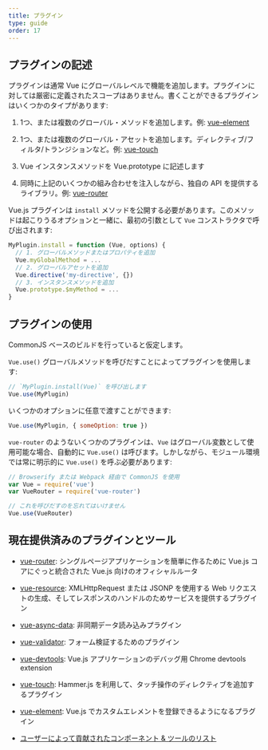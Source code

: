 ```yaml
---
title: プラグイン
type: guide
order: 17
---
```



## プラグインの記述

プラグインは通常 Vue にグローバルレベルで機能を追加します。プラグインに対しては厳密に定義されたスコープはありません。書くことができるプラグインはいくつかのタイプがあります:

1. 1つ、または複数のグローバル・メソッドを追加します。例: [vue-element](https://github.com/vuejs/vue-element)

2. 1つ、または複数のグローバル・アセットを追加します。ディレクティブ/フィルタ/トランジションなど。例: [vue-touch](https://github.com/vuejs/vue-touch)

3. Vue インスタンスメソッドを Vue.prototype に記述します

4. 同時に上記のいくつかの組み合わせを注入しながら、独自の API を提供するライブラリ。例: [vue-router](https://github.com/vuejs/vue-router)

Vue.js プラグインは `install` メソッドを公開する必要があります。このメソッドは起こりうるオプションと一緒に、最初の引数として `Vue` コンストラクタで呼び出されます:

``` js
MyPlugin.install = function (Vue, options) {
  // 1. グローバルメソッドまたはプロパティを追加
  Vue.myGlobalMethod = ...
  // 2. グローバルアセットを追加
  Vue.directive('my-directive', {})
  // 3. インスタンスメソッドを追加
  Vue.prototype.$myMethod = ...
}
```

## プラグインの使用

CommonJS ベースのビルドを行っていると仮定します。

`Vue.use()` グローバルメソッドを呼びだすことによってプラグインを使用します:

``` js
// `MyPlugin.install(Vue)` を呼び出します
Vue.use(MyPlugin)
```

いくつかのオプションに任意で渡すことができます:

``` js
Vue.use(MyPlugin, { someOption: true })
```

`vue-router` のようないくつかのプラグインは、`Vue` はグローバル変数として使用可能な場合、自動的に `Vue.use()` は呼びます。しかしながら、モジュール環境では常に明示的に `Vue.use()` を呼ぶ必要があります:

``` js
// Browserify または Webpack 経由で CommonJS を使用
var Vue = require('vue')
var VueRouter = require('vue-router')

// これを呼びだすのを忘れてはいけません
Vue.use(VueRouter)
```

## 現在提供済みのプラグインとツール

- [vue-router](https://github.com/vuejs/vue-router): シングルページアプリケーションを簡単に作るために Vue.js コアにぐっと統合された Vue.js 向けのオフィシャルルータ

- [vue-resource](https://github.com/vuejs/vue-resource): XMLHttpRequest または JSONP を使用する Web リクエストの生成、そしてレスポンスのハンドルのためサービスを提供するプラグイン

- [vue-async-data](https://github.com/vuejs/vue-async-data): 非同期データ読み込みプラグイン

- [vue-validator](https://github.com/vuejs/vue-validator): フォーム検証するためのプラグイン

- [vue-devtools](https://github.com/vuejs/vue-devtools): Vue.js アプリケーションのデバッグ用 Chrome devtools extension

- [vue-touch](https://github.com/vuejs/vue-touch): Hammer.js を利用して、タッチ操作のディレクティブを追加するプラグイン

- [vue-element](https://github.com/vuejs/vue-element): Vue.js でカスタムエレメントを登録できるようになるプラグイン

- [ユーザーによって貢献されたコンポーネント & ツールのリスト](https://github.com/vuejs/vue/wiki/User-Contributed-Components-&-Tools)
